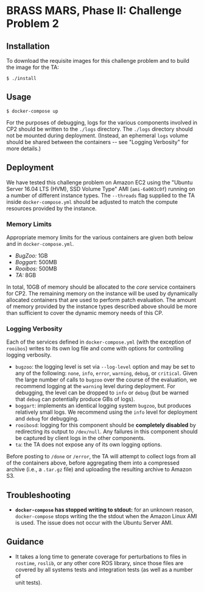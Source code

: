 # BRASS MARS, Phase II: Challenge Problem 2

## Installation

To download the requisite images for this challenge problem and to build the
image for the TA:

```
$ ./install
```

## Usage

```
$ docker-compose up
```

For the purposes of debugging, logs for the various components involved in CP2
should be written to the `./logs` directory. The `./logs` directory should not
be mounted during deployment. (Instead, an ephemeral `logs` volume should be
shared between the containers -- see "Logging Verbosity" for more details.)

## Deployment

We have tested this challenge problem on Amazon EC2 using the "Ubuntu Server
16.04 LTS (HVM), SSD Volume Type" AMI (`ami-6a003c0f`) running on a number of
different instance types. The `--threads` flag supplied to the TA inside
`docker-compose.yml` should be adjusted to match the compute resources
provided by the instance.

### Memory Limits

Appropriate memory limits for the various containers are given both below and
in `docker-compose.yml`.

* *BugZoo:* 1GB
* *Boggart:* 500MB
* *Rooibos:* 500MB
* *TA:* 8GB

In total, 10GB of memory should be allocated to the *core* service containers
for CP2. The remaining memory on the instance will be used by dynamically
allocated containers that are used to perform patch evaluation. The amount of
memory provided by the instance types described above should be more than
sufficient to cover the dynamic memory needs of this CP.

### Logging Verbosity

Each of the services defined in `docker-compose.yml` (with the exception of
`rooibos`) writes to its own log file and come with options for controlling
logging verbosity.

* `bugzoo`: the logging level is set via `--log-level` option and may be set
  to any of the following: `none`, `info`, `error`, `warning`, `debug`, or
  `critical`. Given the large number of calls to `bugzoo` over the course of
  the evaluation, we recommend logging at the `warning` level during
  deployment. For debugging, the level can be dropped to `info` or `debug`
  (but be warned that `debug` can potentially produce GBs of logs).
* `boggart`: implements an identical logging system `bugzoo`, but produces
  relatively small logs. We recommend using the `info` level for deployment
  and `debug` for debugging.
* `rooibosd`: logging for this component should be **completely disabled** by
  redirecting its output to `/dev/null`. Any failures in this component
  should be captured by client logs in the other components.
* `ta`: the TA does not expose any of its own logging options.

Before posting to `/done` or `/error`, the TA will attempt to collect logs
from all of the containers above, before aggregating them into a compressed
archive (i.e., a `.tar.gz` file) and uploading the resulting archive to Amazon
S3.

## Troubleshooting

* **`docker-compose` has stopped writing to stdout:** for an unknown reason,
  `docker-compose` stops writing the the stdout when the Amazon Linux AMI is
  used. The issue does not occur with the Ubuntu Server AMI.


## Guidance

* It takes a long time to generate coverage for perturbations to files in
  `rostime`, `roslib`, or any other core ROS library, since those files are
  covered by all systems tests and integration tests (as well as a number of\
  unit tests).
